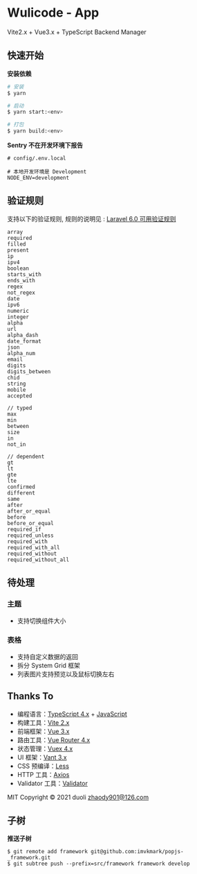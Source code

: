 # Wulicode - App

Vite2.x + Vue3.x + TypeScript Backend Manager

## 快速开始

**安装依赖**

```bash
# 安装
$ yarn

# 启动
$ yarn start:<env>

# 打包
$ yarn build:<env>
```

**Sentry 不在开发环境下报告**

```
# config/.env.local

# 本地开发环境是 Development
NODE_ENV=development
```

## 验证规则

支持以下的验证规则,
规则的说明见 : [Laravel 6.0 可用验证规则](https://learnku.com/docs/laravel/6.x/validation/5144#available-validation-rules)

```
array
required
filled
present
ip
ipv4
boolean
starts_with
ends_with
regex
not_regex
date
ipv6
numeric
integer
alpha
url
alpha_dash
date_format
json
alpha_num
email
digits
digits_between
chid
string
mobile
accepted

// typed
max
min
between
size
in
not_in

// dependent
gt
lt
gte
lte
confirmed
different
same
after
after_or_equal
before
before_or_equal
required_if
required_unless
required_with
required_with_all
required_without
required_without_all
```

## 待处理

### 主题

- 支持切换组件大小

### 表格

- 支持自定义数据的返回
- 拆分 System Grid 框架
- 列表图片支持预览以及鼠标切换左右

## Thanks To

- 编程语言：[TypeScript 4.x](https://www.typescriptlang.org/zh/) + [JavaScript](https://www.javascript.com/)
- 构建工具：[Vite 2.x](https://cn.vitejs.dev/)
- 前端框架：[Vue 3.x](https://v3.cn.vuejs.org/)
- 路由工具：[Vue Router 4.x](https://next.router.vuejs.org/zh/index.html)
- 状态管理：[Vuex 4.x](https://next.vuex.vuejs.org/)
- UI 框架：[Vant 3.x](https://vant-contrib.gitee.io/vant/v3/#/zh-CN/home)
- CSS 预编译：[Less](http://lesscss.cn/)
- HTTP 工具：[Axios](https://axios-http.com/)
- Validator 工具：[Validator](https://vuelidate-next.netlify.app/)

MIT Copyright © 2021 duoli zhaody901@126.com


## 子树

**推送子树**
```
$ git remote add framework git@github.com:imvkmark/popjs-_framework.git
$ git subtree push --prefix=src/framework framework develop
```
